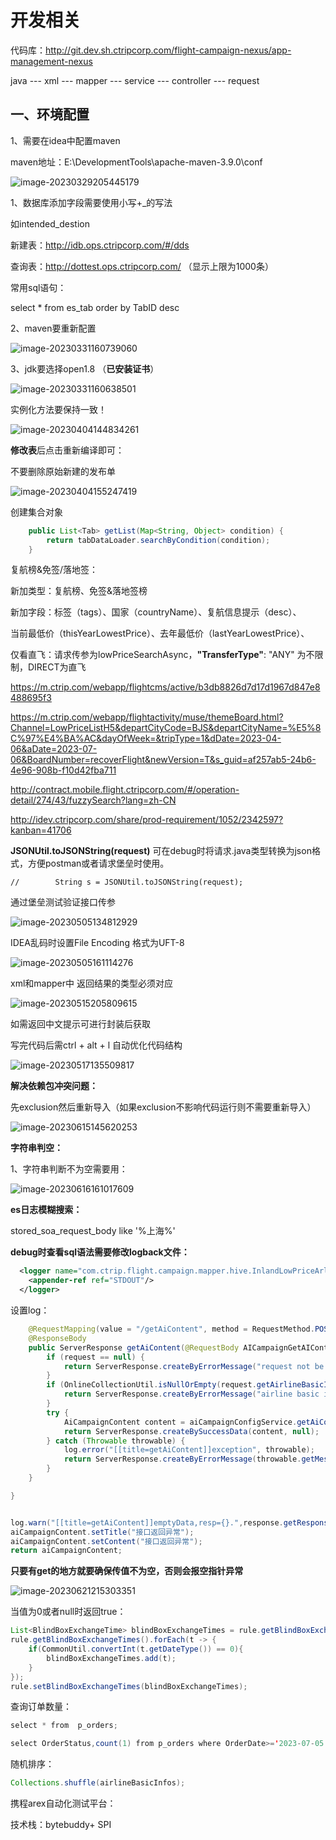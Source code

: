 # 开发相关

代码库：http://git.dev.sh.ctripcorp.com/flight-campaign-nexus/app-management-nexus

java --- xml --- mapper --- service --- controller --- request



## 一、环境配置

1、需要在idea中配置maven 

maven地址：E:\DevelopmentTools\apache-maven-3.9.0\conf

![image-20230329205445179](assets/image-20230329205445179.png)



1、数据库添加字段需要使用小写+_的写法

如intended_destion

新建表：http://idb.ops.ctripcorp.com/#/dds

查询表：http://dottest.ops.ctripcorp.com/ （显示上限为1000条）

常用sql语句：

select * from es_tab order by TabID desc



2、maven要重新配置

![image-20230331160739060](assets/image-20230331160739060.png)



3、jdk要选择open1.8 （**已安装证书**）

![image-20230331160638501](assets/image-20230331160638501.png)





实例化方法要保持一致！

![image-20230404144834261](assets/image-20230404144834261.png)





**修改表**后点击重新编译即可：

不要删除原始新建的发布单

![image-20230404155247419](assets/image-20230404155247419.png)





创建集合对象

```java
    public List<Tab> getList(Map<String, Object> condition) {
        return tabDataLoader.searchByCondition(condition);
    }
```



复航榜&免签/落地签：

新加类型：复航榜、免签&落地签榜

新加字段：标签（tags）、国家（countryName）、复航信息提示（desc）、

当前最低价（thisYearLowestPrice）、去年最低价（lastYearLowestPrice）、

仅看直飞：请求传参为lowPriceSearchAsync，**"TransferType"**: "ANY" 为不限制，DIRECT为直飞

https://m.ctrip.com/webapp/flightcms/active/b3db8826d7d17d1967d847e8488695f3

https://m.ctrip.com/webapp/flightactivity/muse/themeBoard.html?Channel=LowPriceListH5&departCityCode=BJS&departCityName=%E5%8C%97%E4%BA%AC&dayOfWeek=&tripType=1&dDate=2023-04-06&aDate=2023-07-06&BoardNumber=recoverFlight&newVersion=T&s_guid=af257ab5-24b6-4e96-908b-f10d42fba711

http://contract.mobile.flight.ctripcorp.com/#/operation-detail/274/43/fuzzySearch?lang=zh-CN

http://idev.ctripcorp.com/share/prod-requirement/1052/2342597?kanban=41706



**JSONUtil.toJSONString(request)** 可在debug时将请求.java类型转换为json格式，方便postman或者请求堡垒时使用。

```
//        String s = JSONUtil.toJSONString(request);
```



通过堡垒测试验证接口传参

![image-20230505134812929](assets/image-20230505134812929.png)





IDEA乱码时设置File Encoding 格式为UFT-8

![image-20230505161114276](assets/image-20230505161114276.png)



xml和mapper中 返回结果的类型必须对应

![image-20230515205809615](assets/image-20230515205809615.png)



如需返回中文提示可进行封装后获取

写完代码后需ctrl + alt + l 自动优化代码结构

![image-20230517135509817](assets/image-20230517135509817.png)





**解决依赖包冲突问题：**

先exclusion然后重新导入（如果exclusion不影响代码运行则不需要重新导入）

![image-20230615145620253](assets/image-20230615145620253.png)



**字符串判空：**

1、字符串判断不为空需要用：

![image-20230616161017609](assets/image-20230616161017609.png)



**es日志模糊搜索：**

stored_soa_request_body like '%上海%'



**debug时查看sql语法需要修改logback文件：**

```xml
  <logger name="com.ctrip.flight.campaign.mapper.hive.InlandLowPriceArlineMapper" level="debug">
    <appender-ref ref="STDOUT"/>
  </logger>
```



设置log：

```java
    @RequestMapping(value = "/getAiContent", method = RequestMethod.POST)
    @ResponseBody
    public ServerResponse getAiContent(@RequestBody AICampaignGetAIContentRequest request) {
        if (request == null) {
            return ServerResponse.createByErrorMessage("request not be null", null);
        }
        if (OnlineCollectionUtil.isNullOrEmpty(request.getAirlineBasicInfo())) {
            return ServerResponse.createByErrorMessage("airline basic info not be null", null);
        }
        try {
            AiCampaignContent content = aiCampaignConfigService.getAiContent(request);
            return ServerResponse.createBySuccessData(content, null);
        } catch (Throwable throwable) {
            log.error("[[title=getAiContent]]exception", throwable);
            return ServerResponse.createByErrorMessage(throwable.getMessage(), null);
        }
    }

}


log.warn("[[title=getAiContent]]emptyData,resp={}.",response.getResponseStatus());
aiCampaignContent.setTitle("接口返回异常");
aiCampaignContent.setContent("接口返回异常");
return aiCampaignContent;

```



**只要有get的地方就要确保传值不为空，否则会报空指针异常**

![image-20230621215303351](assets/image-20230621215303351.png)



当值为0或者null时返回true：

```java
List<BlindBoxExchangeTime> blindBoxExchangeTimes = rule.getBlindBoxExchangeTimes();
rule.getBlindBoxExchangeTimes().forEach(t -> {
    if(CommonUtil.convertInt(t.getDateType()) == 0){
        blindBoxExchangeTimes.add(t);
    }
});
rule.setBlindBoxExchangeTimes(blindBoxExchangeTimes);
```



查询订单数量：

```java
select * from  p_orders;

select OrderStatus,count(1) from p_orders where OrderDate>='2023-07-05 20:00:00' and  ActivityID ='hdsqxssrmh' group by OrderStatus
```



随机排序：

```java
Collections.shuffle(airlineBasicInfos);
```



携程arex自动化测试平台：

技术栈：bytebuddy+ SPI
